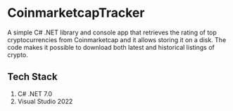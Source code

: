 # CoinmarketcapTracker
A simple C# .NET library and console app that retrieves the rating of top cryptocurrencies from Coinmarketcap and it allows storing it on a disk. The code makes it possible to download both latest and historical listings of crypto.  

Tech Stack
-
1) C# .NET 7.0 
2) Visual Studio 2022
